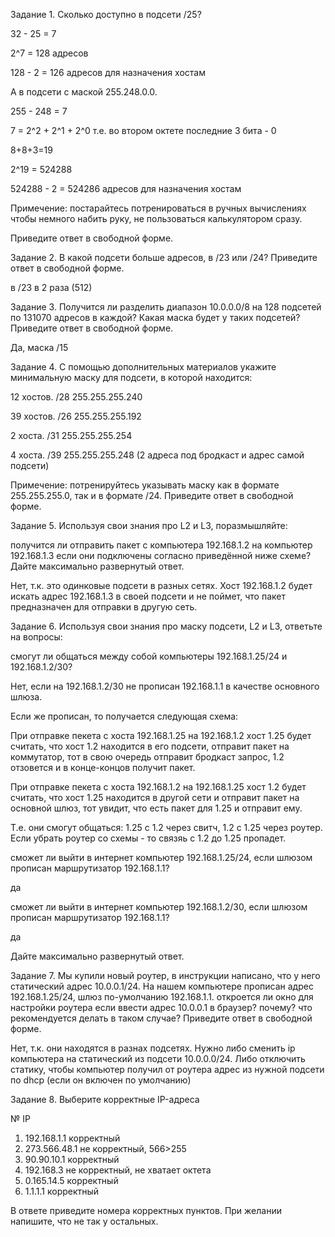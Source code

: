 Задание 1.
Сколько доступно  в подсети /25?

32 - 25 = 7

2^7 = 128 адресов

128 - 2 = 126 адресов для назначения хостам 

А в подсети с маской 255.248.0.0.

255 - 248 = 7

7 = 2^2 + 2^1 + 2^0 т.е. во втором октете последние 3 бита - 0

8+8+3=19

2^19 = 524288

524288 - 2 = 524286 адресов для назначения хостам 

Примечение: постарайтесь потренироваться в ручных вычислениях чтобы немного набить руку, не пользоваться калькулятором сразу.

Приведите ответ в свободной форме.

Задание 2.
В какой подсети больше адресов, в /23 или /24?
Приведите ответ в свободной форме.

в /23 в 2 раза (512)

Задание 3.
Получится ли разделить диапазон 10.0.0.0/8 на 128 подсетей по 131070 адресов в каждой?
Какая маска будет у таких подсетей?
Приведите ответ в свободной форме.

Да, маска /15 

Задание 4.
С помощью дополнительных материалов укажите минимальную маску для подсети, в которой находится:

12 хостов.  /28 255.255.255.240

39 хостов. /26 255.255.255.192

2 хоста. /31 255.255.255.254

4 хоста. /39 255.255.255.248 (2 адреса под бродкаст и адрес самой подсети)

Примечение: потренируйтесь указывать маску как в формате 255.255.255.0, так и в формате /24.
Приведите ответ в свободной форме.

Задание 5.
Используя свои знания про L2 и L3, поразмышляйте:

получится ли отправить пакет с компьютера 192.168.1.2 на компьютер 192.168.1.3 если они подключены согласно приведённой ниже схеме?
Дайте максимально развернутый ответ.

Нет, т.к. это одинковые подсети в разных сетях.
Хост 192.168.1.2 будет искать адрес 192.168.1.3 в своей подсети и не поймет, что пакет предназначен для отправки в другую сеть.
 

Задание 6.
Используя свои знания про маску подсети, L2 и L3, ответьте на вопросы:

смогут ли общаться между собой компьютеры 192.168.1.25/24 и 192.168.1.2/30?

Нет, если на 192.168.1.2/30 не прописан 192.168.1.1 в качестве основного шлюза. 

Если же прописан, то получается следующая схема:

При отправке пекета с хоста 192.168.1.25 на 192.168.1.2 хост 1.25 будет считать, что хост 1.2 находится в его подсети, отправит пакет на коммутатор, тот в свою очередь отправит бродкаст запрос, 1.2 отзовется и в конце-концов получит пакет. 

При отправке пекета с хоста 192.168.1.2 на 192.168.1.25 хост 1.2 будет считать, что хост 1.25 находится в другой сети и отправит пакет на основной шлюз, тот увидит, что есть пакет для 1.25 и отправит ему. 

Т.е. они смогут общаться: 1.25 с 1.2 через свитч, 1.2 с 1.25 через роутер. Если убрать роутер со схемы - то связяь с 1.2 до 1.25 пропадет.

сможет ли выйти в интернет компьютер 192.168.1.25/24, если шлюзом прописан маршрутизатор 192.168.1.1?

да

сможет ли выйти в интернет компьютер 192.168.1.2/30, если шлюзом прописан маршрутизатор 192.168.1.1?

да

Дайте максимально развернутый ответ.

Задание 7.
Мы купили новый роутер, в инструкции написано, что у него статический адрес 10.0.0.1/24.
На нашем компьютере прописан адрес 192.168.1.25/24, шлюз по-умолчанию 192.168.1.1.
откроется ли окно для настройки роутера если ввести адрес 10.0.0.1 в браузер?
почему?
что рекомендуется делать в таком случае?
Приведите ответ в свободной форме.

Нет, т.к. они находятся в разнах подсетях.
Нужно либо сменить ip компьютера на статический из подсети 10.0.0.0/24. 
Либо отключить статику, чтобы компьютер получил от роутера адрес из нужной подсети по dhcp (если он включен по умолчанию)  

Задание 8.
Выберите корректные IP-адреса

№	IP
1.	192.168.1.1 корректный
2.	273.566.48.1 не корректный, 566>255
3.	90.90.10.1 корректный 
4.	192.168.3 не корректный, не хватает октета
5.	0.165.14.5 корректный
6.	1.1.1.1 корректный

В ответе приведите номера корректных пунктов. При желании напишите, что не так у остальных.
